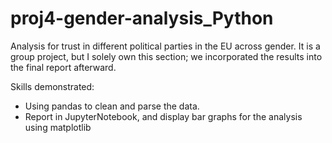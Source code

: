 # proj4-gender-analysis_Python

Analysis for trust in different political parties in the EU across gender. It is a group project, but I solely own this section; we incorporated the results into the final report afterward. 

Skills demonstrated: 
- Using pandas to clean and parse the data.
- Report in JupyterNotebook, and display bar graphs for the analysis using matplotlib

